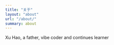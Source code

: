 ```yaml
---
title: "关于"
layout: "about"
url: "/about/"
summary: about
---
```


Xu Hao, a father, vibe coder and continues learner
